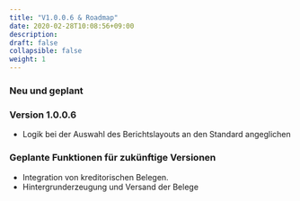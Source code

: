 ```yaml
---
title: "V1.0.0.6 & Roadmap"
date: 2020-02-28T10:08:56+09:00
description: 
draft: false
collapsible: false
weight: 1
---
```

### Neu und geplant

### Version 1.0.0.6
- Logik bei der Auswahl des Berichtslayouts an den Standard angeglichen

### Geplante Funktionen für zukünftige Versionen
- Integration von kreditorischen Belegen.
- Hintergrunderzeugung und Versand der Belege

